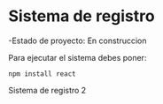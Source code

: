 <h1>Sistema de registro</h1>

-Estado de proyecto: En construccion

Para ejecutar el sistema debes poner:

```npm install react```

Sistema de registro 2 

